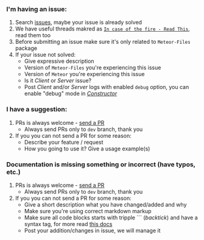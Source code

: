 ### I'm having an issue:
 1. Search [issues](https://github.com/VeliovGroup/Meteor-Files/issues), maybe your issue is already solved
 2. We have useful threads makred as [`In case of the fire - Read This`](https://github.com/VeliovGroup/Meteor-Files/issues?utf8=%E2%9C%93&q=label%3A%22In%20case%20of%20the%20fire%20-%20Read%20This%22%20), read them too
 3. Before submitting an issue make sure it's only related to `Meteor-Files` package
 4. If your issue not solved:
     - Give expressive description
     - Version of `Meteor-Files` you're experiencing this issue
     - Version of `Meteor` you're experiencing this issue
     - Is it *Client* or *Server* issue?
     - Post *Client* and/or *Server* logs with enabled `debug` option, you can enable "debug" mode in [*Constructor*](https://github.com/VeliovGroup/Meteor-Files/wiki/Constructor)

### I have a suggestion:
 1. PRs is always welcome - [send a PR](https://github.com/VeliovGroup/Meteor-Files/compare)
     - Always send PRs only to `dev` branch, thank you
 2. If you you can not send a PR for some reason:
     - Describe your feature / request
     - How you going to use it? Give a usage example(s)

### Documentation is missing something or incorrect (have typos, etc.)
 1. PRs is always welcome - [send a PR](https://github.com/VeliovGroup/Meteor-Files/compare)
     - Always send PRs only to `dev` branch, thank you
 2. If you you can not send a PR for some reason:
     - Give a short description what you have changed/added and why
     - Make sure you're using correct markdown markup
     - Make sure all code blocks starts with tripple ``` (*backtick*) and have a syntax tag, for more read [this docs](https://help.github.com/articles/creating-and-highlighting-code-blocks/#syntax-highlighting)
     - Post your addition/changes in issue, we will manage it
